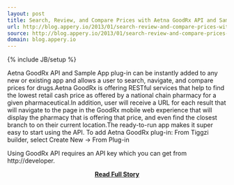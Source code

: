```yaml
---
layout: post
title: Search, Review, and Compare Prices with Aetna GoodRx API and Sample App Tiggzi Plug-in
url: http://blog.appery.io/2013/01/search-review-and-compare-prices-with-aetna-goodrx-api-and-sample-app-apperyio-plug-in/
source: http://blog.appery.io/2013/01/search-review-and-compare-prices-with-aetna-goodrx-api-and-sample-app-apperyio-plug-in/
domain: blog.appery.io
---
```

{% include JB/setup %}<p>Aetna GoodRx API and Sample App plug-in can be instantly added to any new or existing app and allows a user to search, navigate, and compare prices for drugs.Aetna GoodRx is offering RESTful services that help to find the lowest retail cash price as offered by a national chain pharmacy for a given pharmaceutical.In addition, user will receive a URL for each result that will navigate to the page in the GoodRx mobile web experience that will display the pharmacy that is offering that price, and even find the closest branch to on their current location.The ready-to-run app makes it super easy to start using the API. To add Aetna GoodRx plug-in:
 From Tiggzi builder, select Create New -> From Plug-in
 
 Using GoodRx API requires an API key which you can get from http://developer.</p>
<center><p><a href="http://blog.appery.io/2013/01/search-review-and-compare-prices-with-aetna-goodrx-api-and-sample-app-apperyio-plug-in/" style='padding:25px; font-sze:18px; font-weight: bold;'>Read Full Story</a></p></center>
